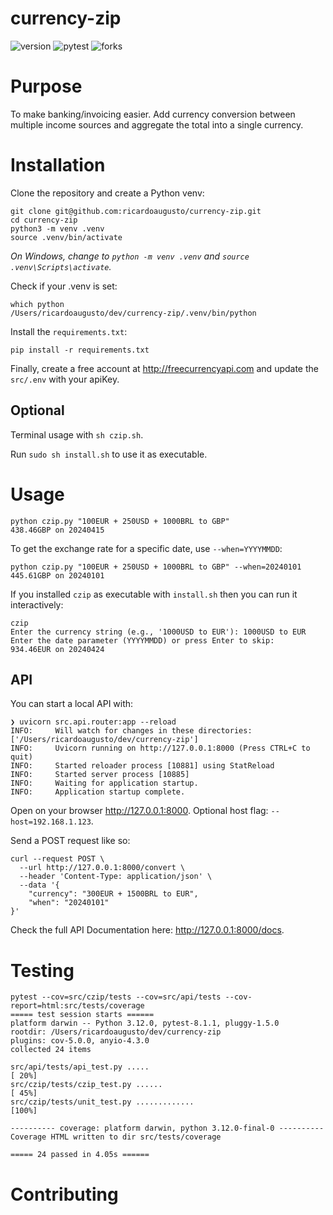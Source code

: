 # currency-zip

![version](https://img.shields.io/badge/version-v0.2.0-white) ![pytest](https://img.shields.io/badge/coverage-100%25-green) ![forks](https://img.shields.io/github/forks/ricardoaugusto/currency-zip
)

# Purpose

To make banking/invoicing easier. Add currency conversion between multiple income sources and aggregate the total into a single currency.

# Installation

Clone the repository and create a Python venv:

```shell
git clone git@github.com:ricardoaugusto/currency-zip.git
cd currency-zip
python3 -m venv .venv
source .venv/bin/activate
```

_On Windows, change to `python -m venv .venv` and `source .venv\Scripts\activate`._

Check if your .venv is set:

```shell
which python
/Users/ricardoaugusto/dev/currency-zip/.venv/bin/python
```

Install the `requirements.txt`:

```shell
pip install -r requirements.txt
```

Finally, create a free account at http://freecurrencyapi.com and update the `src/.env` with your apiKey.

## Optional

Terminal usage with `sh czip.sh`.

Run `sudo sh install.sh` to use it as executable.

# Usage

```shell
python czip.py "100EUR + 250USD + 1000BRL to GBP"
438.46GBP on 20240415
```

To get the exchange rate for a specific date, use `--when=YYYYMMDD`:
```shell
python czip.py "100EUR + 250USD + 1000BRL to GBP" --when=20240101
445.61GBP on 20240101
```

If you installed `czip` as executable with `install.sh` then you can run it interactively:

```shell
czip
Enter the currency string (e.g., '1000USD to EUR'): 1000USD to EUR
Enter the date parameter (YYYYMMDD) or press Enter to skip: 
934.46EUR on 20240424
```
## API

You can start a local API with:

```shell
❯ uvicorn src.api.router:app --reload
INFO:     Will watch for changes in these directories: ['/Users/ricardoaugusto/dev/currency-zip']
INFO:     Uvicorn running on http://127.0.0.1:8000 (Press CTRL+C to quit)
INFO:     Started reloader process [10881] using StatReload
INFO:     Started server process [10885]
INFO:     Waiting for application startup.
INFO:     Application startup complete.
```

Open on your browser http://127.0.0.1:8000. Optional host flag: `--host=192.168.1.123`.

Send a POST request like so:

```shell
curl --request POST \
  --url http://127.0.0.1:8000/convert \
  --header 'Content-Type: application/json' \
  --data '{
	"currency": "300EUR + 1500BRL to EUR",
	"when": "20240101"
}'
```

Check the full API Documentation here: http://127.0.0.1:8000/docs.

# Testing

```shell
pytest --cov=src/czip/tests --cov=src/api/tests --cov-report=html:src/tests/coverage
===== test session starts ======
platform darwin -- Python 3.12.0, pytest-8.1.1, pluggy-1.5.0
rootdir: /Users/ricardoaugusto/dev/currency-zip
plugins: cov-5.0.0, anyio-4.3.0
collected 24 items                                                                                                                          

src/api/tests/api_test.py .....                                                                                                       [ 20%]
src/czip/tests/czip_test.py ......                                                                                                    [ 45%]
src/czip/tests/unit_test.py .............                                                                                             [100%]

---------- coverage: platform darwin, python 3.12.0-final-0 ----------
Coverage HTML written to dir src/tests/coverage

===== 24 passed in 4.05s ======
```

# Contributing